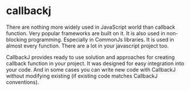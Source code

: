callbackj
=========

There are nothing more widely used in JavaScript world than callback function. 
Very popular frameworks are built on it. 
It is also used in non-blocking programming. 
Especially in CommonJs libraries. 
It is used in almost every function. 
There are a lot in your javascript project too.

CallbackJ provides ready to use solution and approaches for creating callback function in your project. 
It was designed for easy integration into your code. And in some cases you can write new code with CallbackJ 
without modifying existing (if existing code matches CallbackJ conventions).

